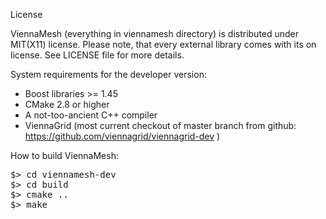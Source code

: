 License

ViennaMesh (everything in viennamesh directory) is distributed under MIT(X11) license. Please note, that every external library comes with its on license. See LICENSE file for more details.


System requirements for the developer version:

* Boost libraries >= 1.45
* CMake 2.8 or higher
* A not-too-ancient C++ compiler
* ViennaGrid (most current checkout of master branch from github: https://github.com/viennagrid/viennagrid-dev )


How to build ViennaMesh:
<pre>
$> cd viennamesh-dev
$> cd build
$> cmake ..
$> make
</pre>
